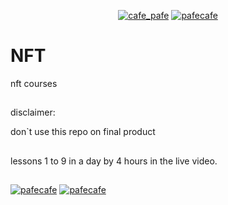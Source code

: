 <p align="center"> 
  <a href="https://twitter.com/cafe_pafe" target="blank"><img src="https://img.shields.io/twitter/follow/cafe_pafe?logo=twitter&style=plastic&labelColor=334455" alt="cafe_pafe" /></a> 
<a href="https://youtube.com/pafecafe" target="blank"><img src="https://img.shields.io/badge/youtube-watch-red/follow/cafe_pafe?logo=youtube&style=plastic&logoColor=red&labelColor=334455" alt="pafecafe" /></a> 
</p>

# NFT
nft courses

##
disclaimer:

don`t use this repo on final product

##
lessons 1 to 9 in a day by 4 hours in the live video.

##
<div>
<span align="left"> 
<a href="https://img.shields.io/github/license/mosi-sol/NFT" target="blank"><img src="https://img.shields.io/github/license/mosi-sol/NFT" alt="pafecafe" /></a> 
</span>
<span align="right"> 
<a href="https://img.shields.io/twitter/url?url=https%3A%2F%2Fgithub.com%2Fmosi-sol%2FNFT" target="blank"><img src="https://img.shields.io/twitter/url?url=https%3A%2F%2Fgithub.com%2Fmosi-sol%2FNFT" alt="pafecafe" /></a> 
</span>
</div>
